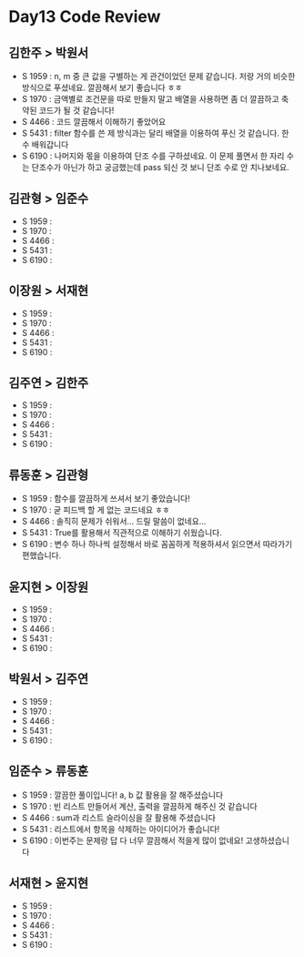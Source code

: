 # Day13 Code Review

## 김한주 > 박원서

- S 1959 : n, m 중 큰 값을 구별하는 게 관건이었던 문제 같습니다. 저랑 거의 비슷한 방식으로 푸셨네요. 깔끔해서 보기 좋습니다 ㅎㅎ
- S 1970 : 금액별로 조건문을 따로 만들지 말고 배열을 사용하면 좀 더 깔끔하고 축약된 코드가 될 것 같습니다!
- S 4466 : 코드 깔끔해서 이해하기 좋았어요
- S 5431 : filter 함수를 쓴 제 방식과는 달리 배열을 이용하여 푸신 것 같습니다. 한 수 배워갑니다
- S 6190 : 나머지와 몫을 이용하여 단조 수를 구하셨네요. 이 문제 풀면서 한 자리 수는 단조수가 아닌가 하고 궁금했는데 pass 되신 것 보니 단조 수로 안 치나보네요.

## 김관형 > 임준수

- S 1959 :
- S 1970 :
- S 4466 :
- S 5431 :
- S 6190 :


## 이장원 > 서재현

- S 1959 :
- S 1970 :
- S 4466 :
- S 5431 :
- S 6190 :


## 김주연 > 김한주

- S 1959 :
- S 1970 :
- S 4466 :
- S 5431 :
- S 6190 :

## 류동훈 > 김관형

- S 1959 : 함수를 깔끔하게 쓰셔서 보기 좋았습니다!
- S 1970 : 굳 피드백 할 게 없는 코드네요 ㅎㅎ
- S 4466 : 솔직히 문제가 쉬워서... 드릴 말씀이 없네요... 
- S 5431 : True를 활용해서 직관적으로 이해하기 쉬웠습니다.
- S 6190 : 변수 하나 하나씩 설정해서 바로 꼼꼼하게 적용하셔서 읽으면서 따라가기 편했습니다.

## 윤지현 > 이장원

- S 1959 :
- S 1970 :
- S 4466 :
- S 5431 :
- S 6190 :

## 박원서 > 김주연

- S 1959 :
- S 1970 :
- S 4466 :
- S 5431 :
- S 6190 :

## 임준수 > 류동훈

- S 1959 : 깔끔한 풀이입니다! a, b 값 활용을 잘 해주셨습니다  
- S 1970 : 빈 리스트 만들어서 계산, 출력을 깔끔하게 해주신 것 같습니다
- S 4466 : sum과 리스트 슬라이싱을 잘 활용해 주셨습니다
- S 5431 : 리스트에서 항목을 삭제하는 아이디어가 좋습니다!
- S 6190 : 이번주는 문제랑 답 다 너무 깔끔해서 적을게 많이 없네요! 고생하셨습니다

## 서재현 > 윤지현

- S 1959 :
- S 1970 :
- S 4466 :
- S 5431 :
- S 6190 :
